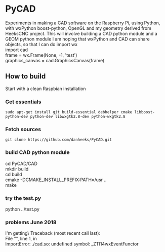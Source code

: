 # PyCAD
Experiments in making a CAD software on the Raspberry Pi, using Python, with wxPython boost-python, OpenGL and my geometry derived from HeeksCNC project.
This will involve building a CAD python module and a GEOM python module
I am hoping that wxPython and CAD can share objects, so that I can do
import wx\
import cad\
frame = wx.Frame(None, -1, 'test')\
graphics_canvas = cad.GraphicsCanvas(frame)

## How to build ##
Start with a clean Raspbian installation

### Get essentials ###
```
sudo apt-get install git build-essential debhelper cmake libboost-python-dev python-dev libwxgtk2.8-dev python-wxgtk2.8
```

### Fetch sources ###
```
git clone https://github.com/danheeks/PyCAD.git
```

### build CAD python module ###
cd PyCAD/CAD\
mkdir build\
cd build\
cmake -DCMAKE_INSTALL_PREFIX:PATH=/usr ..\
make

### try the test.py ###
python ../test.py

### problems June 2018 ###
I'm getting\ 
Traceback (most recent call last):\
  File "<stdin>", line 1, in <module>\
ImportError: ./cad.so: undefined symbol: _ZTI14wxEventFunctor
